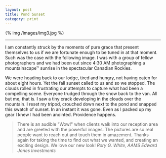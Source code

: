 ```yaml
---
layout: post
title: Pond Sunset
category: print
---
```

{% img /images/img3.jpg %}

---

I am constantly struck by the moments of pure grace that present themselves to us if we are fortunate enough to be tuned in at that moment. Such was the case with the following image. I was with a group of fellow photographers and we had been out since 4:30 AM photographing a mountainscape™ sunrise in the spectacular Canadian Rockies. 

We were heading back to our lodge, tired and hungry, not having eaten for about eight hours. Yet the fall sunset called to us and so we stopped. The clouds rolled in frustrating our attempts to capture what had been a compelling scene. Everyone trudged through the snow back to the van. All but me, that is. I saw a tiny crack developing in the clouds over the mountain. I reset my tripod, crouched down next to the pond and snapped this swatch of sunset. In an instant it was gone. Even as I packed up my gear I knew I had been anointed. Providence happens. 

> There is an audible "Wow!" when clients walk into our reception area and are greeted with the powerful images. The pictures are so real people want to reach out and touch them in amazement. Thanks again for taking the time to find out what we wanted, and creating an exciting design. We love our new look! <cite>Rory G. White, AAMS Edward Jones Investments</cite>